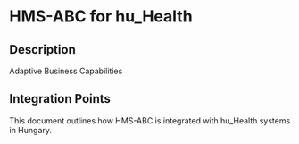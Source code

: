 # HMS-ABC for hu_Health

## Description

Adaptive Business Capabilities

## Integration Points

This document outlines how HMS-ABC is integrated with hu_Health systems in Hungary.
